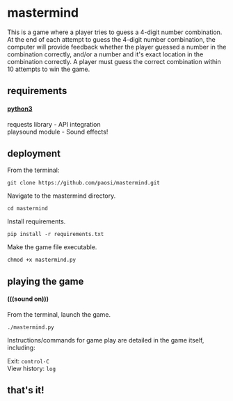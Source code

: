 # mastermind

This is a game where a player tries to guess a 4-digit number combination. At the end of each
attempt to guess the 4-digit number combination, the computer will provide feedback whether the
player guessed a number in the combination correctly, and/or a number and it's exact location in the combination correctly. A player must guess
the correct combination within 10 attempts to win the game.  
  
## requirements

#### [python3](https://www.python.org/downloads/)
requests library - API integration  
playsound module - Sound effects!  

## deployment

From the terminal:  
```
git clone https://github.com/paosi/mastermind.git
```
Navigate to the mastermind directory.
```
cd mastermind
```
Install requirements.
```
pip install -r requirements.txt
```
Make the game file executable.
```
chmod +x mastermind.py
```

## playing the game
#### (((sound on)))

From the terminal, launch the game.
```
./mastermind.py
```
Instructions/commands for game play are detailed in the game itself, including:  
  
Exit: ```control-C```  
View history: ```log```  

## that's it!
